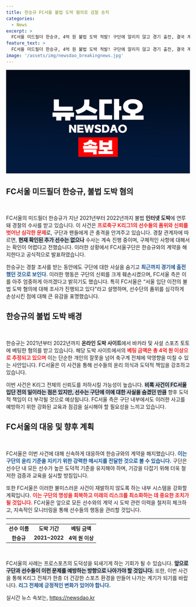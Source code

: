 ```yaml
---
title: 한승규 FC서울 불법 도박 혐의로 검찰 송치
categories:
  - News
excerpt: >
  FC서울 미드필더 한승규, 4억 원 불법 도박 적발! 구단에 알리지 않고 경기 출전, 결국 계약 해지로 이어져. K리그1의 충격적인 비극, 수사는 계속된다.
feature_text: >
  FC서울 미드필더 한승규, 4억 원 불법 도박 적발! 구단에 알리지 않고 경기 출전, 결국 계약 해지로 이어져. K리그1의 충격적인 비극, 수사는 계속된다.
image: '/assets/img/newsdao_breakingnews.jpg'
---
```


<p><img src="/assets/img/newsdao_breakingnews.jpg" alt="implanttips 속보" /></p>

<h2 data-ke-size="size26">FC서울 미드필더 한승규, 불법 도박 혐의</h2>

<p data-ke-size="size16">&nbsp;</p>

<p>FC서울의 미드필더 한승규가 지난 2021년부터 2022년까지 불법 <b>인터넷 도박</b>에 연루돼 경찰의 수사를 받고 있습니다. 이 사건은 <b><span style="color: #ee2323;">프로축구 K리그1의 선수들의 품위와 신뢰를 벗어난 심각한 문제</span></b>로, 구단과 팬들에게 큰 충격을 안겨주고 있습니다. 경찰 관계자에 따르면, <b><span style="background-color: #21538527;">현재 확인된 추가 선수는 없으나</span></b> 수사는 계속 진행 중이며, 구체적인 사항에 대해서는 확인이 어렵다고 전했습니다. 이러한 상황에서 FC서울구단은 한승규와의 계약을 해지한다고 공식적으로 발표하였습니다.</p>

<p>한승규는 경찰 조사를 받는 동안에도 구단에 대한 사실을 숨기고 <b><span style="color: #1a5490;">최근까지 경기에 출전했던 것으로 보인다.</span></b> 이러한 행동은 구단의 신뢰를 크게 훼손시켰으며, FC서울 측은 이를 아주 엄중하게 아끼겠다고 밝히기도 했습니다. 특히 FC서울은 “서울 입단 이전의 불법 도박 혐의에 대해 조사가 진행되고 있다"라고 설명하며, 선수단의 품위를 심각하게 손상시킨 점에 대해 큰 유감을 표명했습니다.</p>

<h2 data-ke-size="size26">한승규의 불법 도박 배경</h2>

<p data-ke-size="size16">&nbsp;</p>

<p>한승규는 2021년부터 2022년까지 <b>온라인 도박 사이트</b>에서 바카라 및 사설 스포츠 토토에 베팅한 혐의를 받고 있습니다. 해당 도박 사이트에서의 <b><span style="color: #ee2323;">베팅 금액은 총 4억 원 이상으로 추정되고 있으며</span></b> 이는 단순한 개인의 잘못을 넘어 축구계 전체에 악영향을 미칠 수 있는 사안입니다. FC서울은 이 사건을 통해 선수들의 윤리 의식과 도덕적 책임을 강조하고 있습니다.</p>

<p>이번 사건은 K리그 전체의 신뢰도를 저하시킬 가능성이 높습니다. <b><span style="background-color: #21538527;">비록 사건이 FC서울 입단 전의 일이라는 점은 있지만, 선수는 구단에 이에 대한 사실을 숨겼던 만큼</span></b> 향후 도덕적 책임이 더 부각될 것으로 예상됩니다. FC서울 측은 구단 내부에서도 이러한 사고를 예방하기 위한 강화된 교육과 점검을 실시해야 할 필요성을 느끼고 있습니다.</p>

<h2 data-ke-size="size26">FC서울의 대응 및 향후 계획</h2>

<p data-ke-size="size16">&nbsp;</p>

<p>FC서울은 이번 사건에 대해 신속하게 대응하여 한승규와의 계약을 해지했습니다. <b><span style="color: #1a5490;">이는 구단의 윤리 기준을 지키기 위한 강력한 메시지를 전달한 것으로 볼 수 있습니다.</span></b> 구단은 선수단 내 모든 선수가 높은 도덕적 기준을 유지해야 하며, 기강을 다잡기 위해 더욱 철저한 검증과 교육을 실시할 방침입니다.</p>

<p>또한 FC서울은 이러한 불미스러운 사건이 재발하지 않도록 하는 내부 시스템을 강화할 계획입니다. <b><span style="color: #ee2323;">이는 구단의 명성을 회복하고 미래의 리스크를 최소화하는 데 중요한 조치가 될 것입니다.</span></b> FC서울은 앞으로 모든 선수와의 계약 시 도박 관련 이력을 철저히 체크하고, 지속적인 모니터링을 통해 선수들의 행동을 관리할 것입니다.</p>

<hr>

<table style="width: 100%;">
    <tr>
        <td style="text-align: center; height: 17px;"><b>선수 이름</b></td>
        <td style="text-align: center; height: 17px;"><b>도박 기간</b></td>
        <td style="text-align: center; height: 17px;"><b>베팅 금액</b></td>
    </tr>
    <tr>
        <td style="text-align: center; height: 17px;"><b>한승규</b></td>
        <td style="text-align: center; height: 17px;"><b>2021~2022</b></td>
        <td style="text-align: center; height: 17px;"><b>4억 원 이상</b></td>
    </tr>
</table>

<p data-ke-size="size16">&nbsp;</p>

<p>FC서울의 사례는 프로스포츠의 도덕성을 되새기게 하는 기회가 될 수 있습니다. <b><span style="background-color: #21538527;">앞으로 구단과 선수들이 이런 문제를 예방하는 방향으로 나아가야 할 것입니다.</span></b> 또한, 이번 사건을 통해 K리그 전체가 한층 더 건강한 스포츠 환경을 만들어 나가는 계기가 되기를 바랍니다. <b><span style="color: #1a5490;">리그 전체에 긍정적인 변화가 있어야 합니다.</span></b></p>
실시간 뉴스 속보는, <a href="https://newsdao.kr" rel="dofollow">https://newsdao.kr</a>



